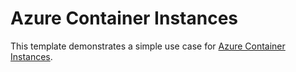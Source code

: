 # Azure Container Instances

This template demonstrates a simple use case for [Azure Container Instances](https://docs.microsoft.com/en-us/azure/container-instances/).